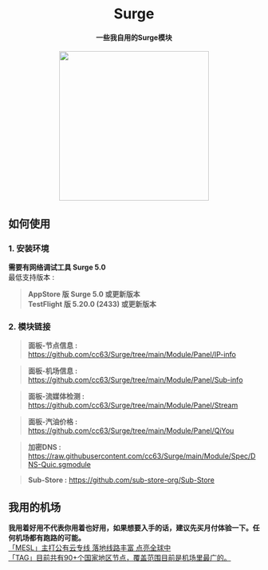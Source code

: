 <h1 align="center">Surge</h1>

<h4 align="center">一些我自用的Surge模块 </h4>

<p align="center">
<img src="https://raw.githubusercontent.com/cc63/Surge/main/Module.PNG" width="300"></p>

## 如何使用
### 1. 安装环境
**需要有网络调试工具 Surge 5.0**<br>
最低支持版本 :<br>
>**AppStore 版 Surge 5.0 或更新版本**<br>
>**TestFlight 版 5.20.0 (2433) 或更新版本**

### 2. 模块链接

> **面板-节点信息 :** https://github.com/cc63/Surge/tree/main/Module/Panel/IP-info<br>

> **面板-机场信息 :** https://github.com/cc63/Surge/tree/main/Module/Panel/Sub-info<br>

> **面板-流媒体检测 :** https://github.com/cc63/Surge/tree/main/Module/Panel/Stream<br>

> **面板-汽油价格 :** https://github.com/cc63/Surge/tree/main/Module/Panel/QiYou<br>

> **加密DNS :** https://raw.githubusercontent.com/cc63/Surge/main/Module/Spec/DNS-Quic.sgmodule<br>

> **Sub-Store :** https://github.com/sub-store-org/Sub-Store <br>


## 我用的机场
**我用着好用不代表你用着也好用，如果想要入手的话，建议先买月付体验一下。任何机场都有跑路的可能。**<br>
[「MESL」主打公有云专线 落地线路丰富 点亮全球中](https://in.mesl.cloud/#/register?code=upDDJS68) <br>
[「TAG」目前共有90+个国家地区节点，覆盖范围目前是机场里最广的。](https://tagss01.pro/#/auth/xfm2jXlF) <br>
